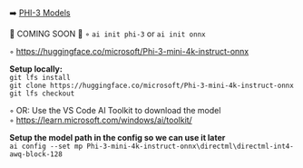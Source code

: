 ➡️ [PHI-3 Models](todo.md#chapter-17-setup-w-onnx-and-phi-3-models)

🚧 COMING SOON 🚧 ◦ `ai init phi-3` or `ai init onnx`  

◦ https://huggingface.co/microsoft/Phi-3-mini-4k-instruct-onnx  

**Setup locally:**  
`git lfs install`  
`git clone https://huggingface.co/microsoft/Phi-3-mini-4k-instruct-onnx`  
`git lfs checkout`  

◦ OR: Use the VS Code AI Toolkit to download the model  
◦ https://learn.microsoft.com/windows/ai/toolkit/  

**Setup the model path in the config so we can use it later**  
`ai config --set mp Phi-3-mini-4k-instruct-onnx\directml\directml-int4-awq-block-128`  
